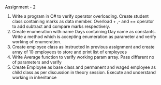 Assignment - 2

1)	Write a program in C# to verify operator overloading. Create student class containing marks as data member. Overload + ,- and == operator to add subtract and compare marks respectively.
2)	Create enumeration with name Days containing Day name as constants. Write a method which is accepting enumeration as parameter and verify working of enumeration.
3)	Create employee class as instructed in previous assignment and create array of 10 employees to store and print list of employees
4)	Write Average function to verify working param array. Pass different no of parameters and verify
5)	Create Employee as base class and permanent and waged employee as child class as per discussion in theory session. Execute and understand working in inheritance
